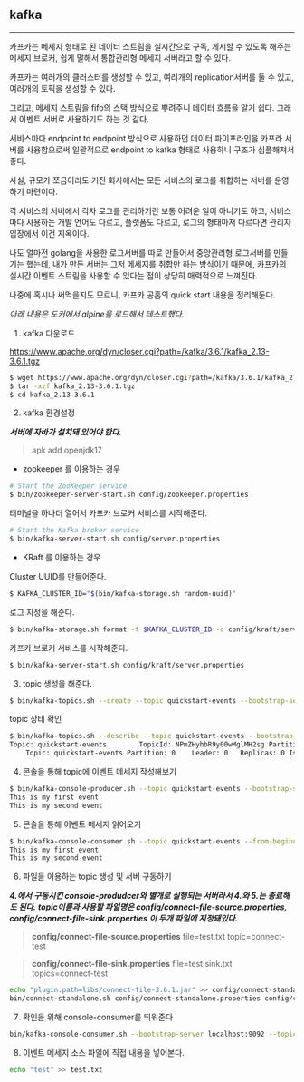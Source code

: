## kafka

---

카프카는 메세지 형태로 된 데이터 스트림을 실시간으로 구독, 게시할 수 있도록 해주는 메세지 브로커, 쉽게 말해서 통합관리형 메세지 서버라고 할 수 있다.

카프카는 여러개의 클러스터를 생성할 수 있고, 여러개의 replication서버를 둘 수 있고, 여러개의 토픽을 생성할 수 있다.

그리고, 메세지 스트림을 fifo의 스택 방식으로 뿌려주니 데이터 흐름을 알기 쉽다. 그래서 이벤트 서버로 사용하기도 하는 것 같다.

서비스마다 endpoint to endpoint 방식으로 사용하던 데이터 파이프라인을 카프라 서버를 사용함으로써 일괄적으로 endpoint to kafka 형태로 사용하니 구조가 심플해져서 좋다.

사실, 규모가 쪼금이라도 커진 회사에서는 모든 서비스의 로그를 취합하는 서버를 운영하기 마련이다.

각 서비스의 서버에서 각자 로그를 관리하기란 보통 어려운 일이 아니기도 하고, 서비스마다 사용하는 개발 언어도 다르고, 플랫폼도 다르고, 로그의 형태마저 다르다면 관리자 입장에서 이건 지옥이다.

나도 얼마전 golang을 사용한 로그서버를 따로 만들어서 중앙관리형 로그서버를 만들기는 했는데, 내가 만든 서버는 그저 메세지를 취합만 하는 방식이기 때문에, 카프카의 실시간 이벤트 스트림을 사용할 수 있다는 점이 상당히 매력적으로 느껴진다.

나중에 혹시나 써먹을지도 모르니, 카프카 공홈의 quick start 내용을 정리해둔다.

*아래 내용은 도커에서 alpine을 로드해서 테스트했다.*

1. kafka 다운로드

https://www.apache.org/dyn/closer.cgi?path=/kafka/3.6.1/kafka_2.13-3.6.1.tgz

```bash
$ wget https://www.apache.org/dyn/closer.cgi?path=/kafka/3.6.1/kafka_2.13-3.6.1.tgz
$ tar -xzf kafka_2.13-3.6.1.tgz
$ cd kafka_2.13-3.6.1
```

2. kafka 환경설정

***서버에 자바가 설치돼 있어야 한다.***

> apk add openjdk17

- zookeeper 를 이용하는 경우

```bash
# Start the ZooKeeper service
$ bin/zookeeper-server-start.sh config/zookeeper.properties
```

터미널을 하나더 열어서 카프카 브로커 서비스를 시작해준다.

```bash
# Start the Kafka broker service
$ bin/kafka-server-start.sh config/server.properties
```

- KRaft 를 이용하는 경우

Cluster UUID를 만들어준다.

```bash
$ KAFKA_CLUSTER_ID="$(bin/kafka-storage.sh random-uuid)"
```

로그 지정을 해준다.

```bash
$ bin/kafka-storage.sh format -t $KAFKA_CLUSTER_ID -c config/kraft/server.properties
```

카프카 브로커 서비스를 시작해준다.

```bash
$ bin/kafka-server-start.sh config/kraft/server.properties
```

3. topic 생성을 해준다.

```bash
$ bin/kafka-topics.sh --create --topic quickstart-events --bootstrap-server localhost:9092
```

topic 상태 확인

```bash
$ bin/kafka-topics.sh --describe --topic quickstart-events --bootstrap-server localhost:9092
Topic: quickstart-events        TopicId: NPmZHyhbR9y00wMglMH2sg PartitionCount: 1       ReplicationFactor: 1	Configs:
    Topic: quickstart-events Partition: 0    Leader: 0   Replicas: 0 Isr: 0
```

4. 콘솔을 통해 topic에 이벤트 메세지 작성해보기

```bash
$ bin/kafka-console-producer.sh --topic quickstart-events --bootstrap-server localhost:9092
This is my first event
This is my second event
```

5. 콘솔을 통해 이벤트 메세지 읽어오기

```bash
$ bin/kafka-console-consumer.sh --topic quickstart-events --from-beginning --bootstrap-server localhost:9092
This is my first event
This is my second event
```

6. 파일을 이용하는 topic 생성 및 서버 구동하기

***4.에서 구동시킨 console-produdcer와 별개로 실행되는 서버라서 4.와 5.는 종료해도 된다.***
***topic이름과 사용할 파일명은 config/connect-file-source.properties, config/connect-file-sink.properties 이 두개 파일에 지정돼있다.***

> **config/connect-file-source.properties**
> file=test.txt
> topic=connect-test

> **config/connect-file-sink.properties**
> file=test.sink.txt
> topics=connect-test

```bash
echo "plugin.path=libs/connect-file-3.6.1.jar" >> config/connect-standalone.properties
bin/connect-standalone.sh config/connect-standalone.properties config/connect-file-source.properties config/connect-file-sink.properties
```

7. 확인을 위해 console-consumer를 띄워준다

```bash
bin/kafka-console-consumer.sh --bootstrap-server localhost:9092 --topic connect-test --from-beginning
```

8. 이벤트 메세지 소스 파일에 직접 내용을 넣어본다.

```bash
echo "test" >> test.txt
```
